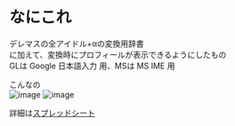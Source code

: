 # なにこれ
デレマスの全アイドル+αの変換用辞書  
に加えて、変換時にプロフィールが表示できるようにしたもの  
GLは Google 日本語入力 用、MSは MS IME 用  
  
こんなの  
![image](https://github.com/uzuky/deremasNameDict/assets/3245720/8b19b09a-7d14-41d2-b6fa-462ae32736d3)
![image](https://github.com/uzuky/deremasNameDict/assets/3245720/eaff8786-06a3-4815-87d4-7850d0814a0a)

詳細は[スプレッドシート](https://docs.google.com/spreadsheets/d/19Yq7LuYxiNyPC39A4qbeKNwLHzXrvbyY5YJSXmQG3OY/edit#gid=239585843&range=A1:C1)
